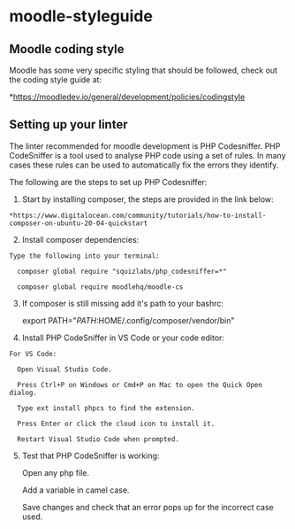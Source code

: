 # moodle-styleguide


## Moodle coding style

Moodle has some very specific styling that should be followed, check out the coding style guide at:

*https://moodledev.io/general/development/policies/codingstyle


## Setting up your linter

The linter recommended for moodle development is PHP Codesniffer. PHP CodeSniffer is a tool used to analyse PHP code using a set of rules. In many cases these rules can be used to automatically fix the errors they identify.

The following are the steps to set up PHP Codesniffer:


  1. Start by installing composer, the steps are provided in the link below:

    *https://www.digitalocean.com/community/tutorials/how-to-install-composer-on-ubuntu-20-04-quickstart
    
 
  2. Install composer dependencies:
   
    Type the following into your terminal:
  
      composer global require "squizlabs/php_codesniffer=*"
  
      composer global require moodlehq/moodle-cs
      
   
  3. If composer is still missing add it's path to your bashrc:

      export PATH="$PATH:$HOME/.config/composer/vendor/bin"
      

  4. Install PHP CodeSniffer in VS Code or your code editor:

    For VS Code:
    
      Open Visual Studio Code.
    
      Press Ctrl+P on Windows or Cmd+P on Mac to open the Quick Open dialog.
   
      Type ext install phpcs to find the extension.
    
      Press Enter or click the cloud icon to install it.

      Restart Visual Studio Code when prompted.
 
  
  5. Test that PHP CodeSniffer is working:
    
     Open any php file.

     Add a variable in camel case.
    
     Save changes and check that an error pops up for the incorrect case used.

